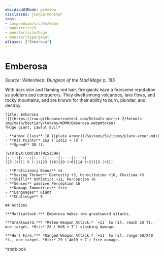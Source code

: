 ```yaml
---
obsidianUIMode: preview
cssclasses: json5e-monster
tags:
- compendium/src/5e/wdmm
- monster/cr/9
- monster/size/huge
- monster/type/giant
aliases: ["Emberosa"]
---
```

# Emberosa
*Source: Waterdeep: Dungeon of the Mad Mage p. 185*  

With dark skin and flaming red hair, fire giants have a fearsome reputation as soldiers and conquerors. They dwell among volcanoes, lava flows, and rocky mountains, and are known for their ability to burn, plunder, and destroy.

```ad-statblock
title: Emberosa
![](https://raw.githubusercontent.com/5etools-mirror-2/5etools-img/main/bestiary/tokens/WDMM/Emberosa.webp#token)
*Huge giant, Lawful Evil*

- **Armor Class** 18 ([plate armor](/Systems/5e/items/plate-armor.md))
- **Hit Points** 162 (`13d12 + 78`)
- **Speed** 30 ft.

|STR|DEX|CON|INT|WIS|CHA|
|:---:|:---:|:---:|:---:|:---:|:---:|
|25 (+7)| 9 (-1)|23 (+6)|10 (+0)|14 (+2)|13 (+1)|

- **Proficiency Bonus** +4
- **Saving Throws** Dexterity +3, Constitution +10, Charisma +5
- **Skills** Athletics +11, Perception +6
- **Senses** passive Perception 16
- **Damage Immunities** fire
- **Languages** Giant
- **Challenge** 9

## Actions

***Multiattack.*** Emberosa makes two greatsword attacks.

***Greatsword.*** *Melee Weapon Attack:* `+11` to hit, reach 10 ft., one target. *Hit:* 28 (`6d6 + 7`) slashing damage.

***Hurl Fire.*** *Ranged Weapon Attack:* `+11` to hit, range 60/240 ft., one target. *Hit:* 29 (`4d10 + 7`) fire damage.
```
^statblock